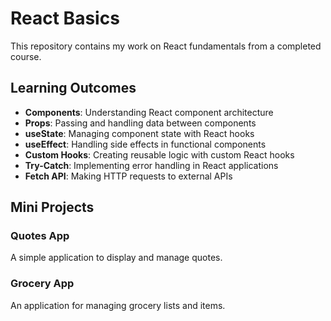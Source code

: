 # React Basics

This repository contains my work on React fundamentals from a completed course.

## Learning Outcomes

- **Components**: Understanding React component architecture
- **Props**: Passing and handling data between components
- **useState**: Managing component state with React hooks
- **useEffect**: Handling side effects in functional components
- **Custom Hooks**: Creating reusable logic with custom React hooks
- **Try-Catch**: Implementing error handling in React applications
- **Fetch API**: Making HTTP requests to external APIs

## Mini Projects

### Quotes App

A simple application to display and manage quotes.

### Grocery App

An application for managing grocery lists and items.
